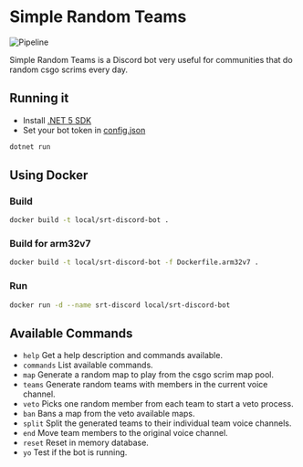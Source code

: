 ﻿# Simple Random Teams

![Pipeline](https://github.com/davidandradeduarte/simple-random-teams/actions/workflows/pipeline.yml/badge.svg)

Simple Random Teams is a Discord bot very useful for communities that do random csgo scrims every day.

## Running it

- Install [.NET 5 SDK](https://dotnet.microsoft.com/download/dotnet/5.0)
- Set your bot token in [config.json](src/SimpleRandomTeams/config.json)

```bash
dotnet run
```

## Using Docker

### Build

```bash
docker build -t local/srt-discord-bot .
```

### Build for arm32v7

```bash
docker build -t local/srt-discord-bot -f Dockerfile.arm32v7 .
```

### Run

```bash
docker run -d --name srt-discord local/srt-discord-bot
```

## Available Commands

- `help` Get a help description and commands available.
- `commands` List available commands.
- `map` Generate a random map to play from the csgo scrim map pool.
- `teams` Generate random teams with members in the current voice channel.
- `veto` Picks one random member from each team to start a veto process.
- `ban` Bans a map from the veto available maps.
- `split` Split the generated teams to their individual team voice channels.
- `end` Move team members to the original voice channel.
- `reset` Reset in memory database.
- `yo` Test if the bot is running.
